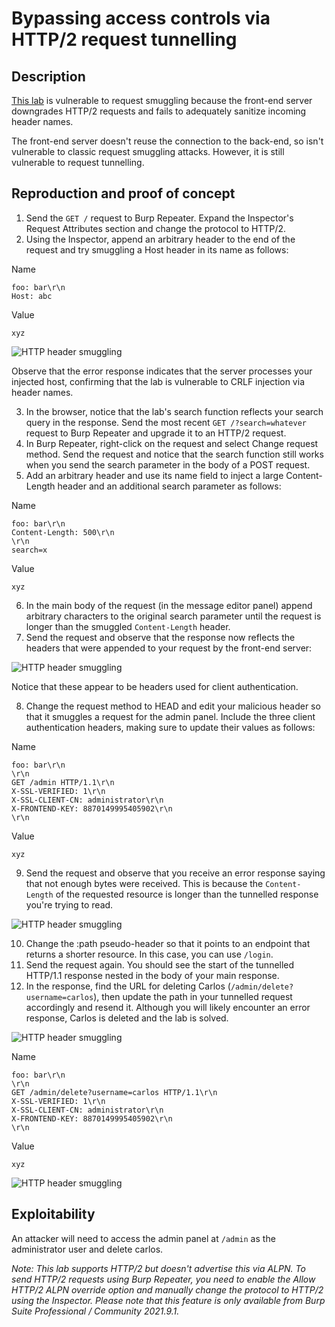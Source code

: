 # Bypassing access controls via HTTP/2 request tunnelling

## Description

[This lab](https://portswigger.net/web-security/request-smuggling/advanced/request-tunnelling/lab-request-smuggling-h2-bypass-access-controls-via-request-tunnelling) is vulnerable to request smuggling because the front-end server downgrades HTTP/2 requests and fails to adequately sanitize incoming header names.

The front-end server doesn't reuse the connection to the back-end, so isn't vulnerable to classic request smuggling attacks. However, it is still vulnerable to request tunnelling. 

## Reproduction and proof of concept

1. Send the `GET /` request to Burp Repeater. Expand the Inspector's Request Attributes section and change the protocol to HTTP/2.
2. Using the Inspector, append an arbitrary header to the end of the request and try smuggling a Host header in its name as follows:

Name
```text
foo: bar\r\n
Host: abc
```

Value
```text
xyz
```

![HTTP header smuggling](/_static/images/smuggling20.png)
    
Observe that the error response indicates that the server processes your injected host, confirming that the lab is vulnerable to CRLF injection via header names.

3. In the browser, notice that the lab's search function reflects your search query in the response. Send the most recent `GET /?search=whatever` request to Burp Repeater and upgrade it to an HTTP/2 request.
4. In Burp Repeater, right-click on the request and select Change request method. Send the request and notice that the search function still works when you send the search parameter in the body of a POST request.
5. Add an arbitrary header and use its name field to inject a large Content-Length header and an additional search parameter as follows:

Name
```text
foo: bar\r\n
Content-Length: 500\r\n
\r\n
search=x
```

Value
```text
xyz
```

6. In the main body of the request (in the message editor panel) append arbitrary characters to the original search parameter until the request is longer than the smuggled `Content-Length` header.
7. Send the request and observe that the response now reflects the headers that were appended to your request by the front-end server:

![HTTP header smuggling](/_static/images/smuggling21.png)

Notice that these appear to be headers used for client authentication.

8. Change the request method to HEAD and edit your malicious header so that it smuggles a request for the admin panel. Include the three client authentication headers, making sure to update their values as follows:

Name
```text
foo: bar\r\n
\r\n
GET /admin HTTP/1.1\r\n
X-SSL-VERIFIED: 1\r\n
X-SSL-CLIENT-CN: administrator\r\n
X-FRONTEND-KEY: 8870149995405902\r\n
\r\n
```

Value
```text
xyz
```

9. Send the request and observe that you receive an error response saying that not enough bytes were received. This is because the `Content-Length` of the requested resource is longer than the tunnelled response you're trying to read.

![HTTP header smuggling](/_static/images/smuggling22.png)

10. Change the :path pseudo-header so that it points to an endpoint that returns a shorter resource. In this case, you can use `/login`.
11. Send the request again. You should see the start of the tunnelled HTTP/1.1 response nested in the body of your main response.
12. In the response, find the URL for deleting Carlos (`/admin/delete?username=carlos`), then update the path in your tunnelled request accordingly and resend it. Although you will likely encounter an error response, Carlos is deleted and the lab is solved.

![HTTP header smuggling](/_static/images/smuggling23.png)

Name
```text
foo: bar\r\n
\r\n
GET /admin/delete?username=carlos HTTP/1.1\r\n
X-SSL-VERIFIED: 1\r\n
X-SSL-CLIENT-CN: administrator\r\n
X-FRONTEND-KEY: 8870149995405902\r\n
\r\n
```

Value
```text
xyz
```

![HTTP header smuggling](/_static/images/smuggling24.png)

## Exploitability

An attacker will need to access the admin panel at `/admin` as the administrator user and delete carlos. 

_Note: This lab supports HTTP/2 but doesn't advertise this via ALPN. To send HTTP/2 requests using Burp Repeater, you need to enable the Allow HTTP/2 ALPN override option and manually change the protocol to HTTP/2 using the Inspector. Please note that this feature is only available from Burp Suite Professional / Community 2021.9.1._
